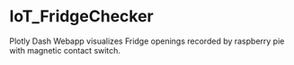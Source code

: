 # IoT_FridgeChecker
Plotly Dash Webapp visualizes Fridge openings recorded by raspberry pie with magnetic contact switch.
